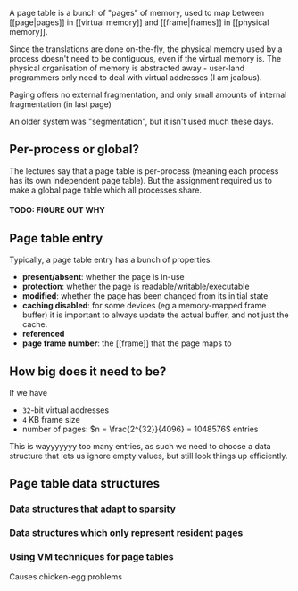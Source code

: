 A page table is a bunch of "pages" of memory, used to map between [[page|pages]] in [[virtual memory]] and [[frame|frames]] in [[physical memory]].

Since the translations are done on-the-fly, the physical memory used by a process doesn't need to be contiguous, even if the virtual memory is. The physical organisation of memory is abstracted away - user-land programmers only need to deal with virtual addresses (I am jealous).

Paging offers no external fragmentation, and only small amounts of internal fragmentation (in last page)

An older system was "segmentation", but it isn't used much these days.

## Per-process or global?

The lectures say that a page table is per-process (meaning each process has its own independent page table). But the assignment required us to make a global page table which all processes share.
#### TODO: FIGURE OUT WHY

## Page table entry

Typically, a page table entry has a bunch of properties:

- **present/absent**: whether the page is in-use
- **protection**: whether the page is readable/writable/executable
- **modified**: whether the page has been changed from its initial state
- **caching disabled**: for some devices (eg a memory-mapped frame buffer) it is important to always update the actual buffer, and not just the cache.
- **referenced**
- **page frame number**: the [[frame]] that the page maps to

## How big does it need to be?

If we have
- `32`-bit virtual addresses
- `4` KB frame size
- number of pages: $n = \frac{2^{32}}{4096} = 1048576$ entries

This is wayyyyyyy too many entries, as such we need to choose a data structure that lets us ignore empty values, but still look things up efficiently.

## Page table data structures

### Data structures that adapt to sparsity

### Data structures which only represent resident pages

### Using VM techniques for page tables
Causes chicken-egg problems